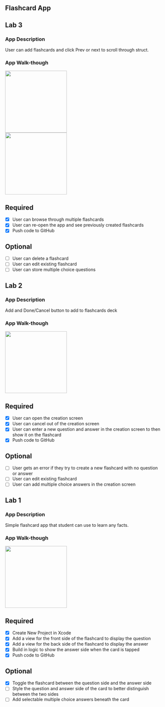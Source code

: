 ## Flashcard App


## Lab 3

### App Description
User can add flashcards and click Prev or next to scroll through struct.

### App Walk-though

<img src="https://github.com/jess-izuu/Flashcards/blob/master/walkthrough_buttons.gif" width=200><br>
<img src="https://github.com/jess-izuu/Flashcards/blob/master/walkthrough_buttons2.gif" width=200><br>


## Required
- [x] User can browse through multiple flashcards
- [x] User can re-open the app and see previously created flashcards
- [x] Push code to GitHub
## Optional
- [ ] User can delete a flashcard
- [ ] User can edit existing flashcard
- [ ] User can store multiple choice questions

## Lab 2

### App Description
Add and Done/Cancel button to add to flashcards deck

### App Walk-though
<img src="https://github.com/jess-izuu/Flashcards/blob/master/walkthrough_add.gif" width=200><br>

## Required
- [x] User can open the creation screen
- [x] User can cancel out of the creation screen
- [x] User can enter a new question and answer in the creation screen to then show it on the flashcard
- [x] Push code to GitHub
## Optional
- [ ] User gets an error if they try to create a new flashcard with no question or answer
- [ ] User can edit existing flashcard
- [ ] User can add multiple choice answers in the creation screen

## Lab 1

### App Description
Simple flashcard app that student can use to learn any facts.

### App Walk-though
<img src="https://github.com/jess-izuu/Flashcards/blob/master/walkthrough.gif" width=200><br>

## Required
- [x] Create New Project in Xcode
- [x] Add a view for the front side of the flashcard to display the question
- [x] Add a view for the back side of the flashcard to display the answer
- [x] Build in logic to show the answer side when the card is tapped
- [x] Push code to GitHub
## Optional
- [x] Toggle the flashcard between the question side and the answer side
- [ ] Style the question and answer side of the card to better distinguish between the two sides
- [ ] Add selectable multiple choice answers beneath the card
